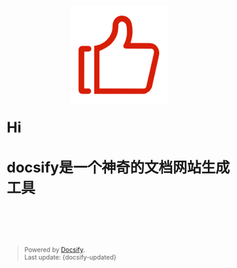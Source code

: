 <div align=center><img src="./img/admire.png" width=220/></div>

</br>

<font size=6 style="font-weight:bold;">Hi</font>

</br>

<font size=6 style="font-weight:bold;">docsify是一个神奇的文档网站生成工具</font>

</br>


</br></br></br>

> Powered by [Docsify](https://docsify.js.org/#/zh-cn/).</br>
> Last update: {docsify-updated}
